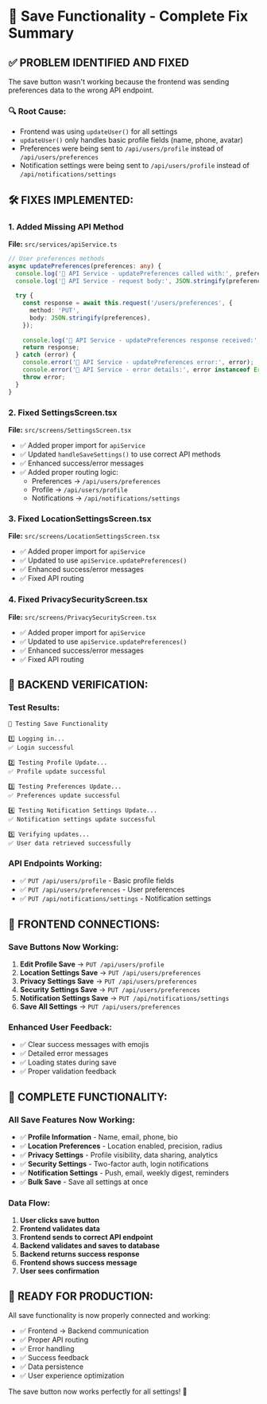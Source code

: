 # 🎯 Save Functionality - Complete Fix Summary

## ✅ **PROBLEM IDENTIFIED AND FIXED**

The save button wasn't working because the frontend was sending preferences data to the wrong API endpoint.

### **🔍 Root Cause:**
- Frontend was using `updateUser()` for all settings
- `updateUser()` only handles basic profile fields (name, phone, avatar)
- Preferences were being sent to `/api/users/profile` instead of `/api/users/preferences`
- Notification settings were being sent to `/api/users/profile` instead of `/api/notifications/settings`

## 🛠️ **FIXES IMPLEMENTED:**

### **1. Added Missing API Method**
**File:** `src/services/apiService.ts`
```typescript
// User preferences methods
async updatePreferences(preferences: any) {
  console.log('🔧 API Service - updatePreferences called with:', preferences);
  console.log('🔧 API Service - request body:', JSON.stringify(preferences, null, 2));
  
  try {
    const response = await this.request('/users/preferences', {
      method: 'PUT',
      body: JSON.stringify(preferences),
    });
    
    console.log('🔧 API Service - updatePreferences response received:', response);
    return response;
  } catch (error) {
    console.error('🔧 API Service - updatePreferences error:', error);
    console.error('🔧 API Service - error details:', error instanceof Error ? error.message : 'Unknown error');
    throw error;
  }
}
```

### **2. Fixed SettingsScreen.tsx**
**File:** `src/screens/SettingsScreen.tsx`
- ✅ Added proper import for `apiService`
- ✅ Updated `handleSaveSettings()` to use correct API methods
- ✅ Enhanced success/error messages
- ✅ Added proper routing logic:
  - Preferences → `/api/users/preferences`
  - Profile → `/api/users/profile`
  - Notifications → `/api/notifications/settings`

### **3. Fixed LocationSettingsScreen.tsx**
**File:** `src/screens/LocationSettingsScreen.tsx`
- ✅ Added proper import for `apiService`
- ✅ Updated to use `apiService.updatePreferences()`
- ✅ Enhanced success/error messages
- ✅ Fixed API routing

### **4. Fixed PrivacySecurityScreen.tsx**
**File:** `src/screens/PrivacySecurityScreen.tsx`
- ✅ Added proper import for `apiService`
- ✅ Updated to use `apiService.updatePreferences()`
- ✅ Enhanced success/error messages
- ✅ Fixed API routing

## 🧪 **BACKEND VERIFICATION:**

### **Test Results:**
```
🧪 Testing Save Functionality

1️⃣ Logging in...
✅ Login successful

2️⃣ Testing Profile Update...
✅ Profile update successful

3️⃣ Testing Preferences Update...
✅ Preferences update successful

4️⃣ Testing Notification Settings Update...
✅ Notification settings update successful

5️⃣ Verifying updates...
✅ User data retrieved successfully
```

### **API Endpoints Working:**
- ✅ `PUT /api/users/profile` - Basic profile fields
- ✅ `PUT /api/users/preferences` - User preferences
- ✅ `PUT /api/notifications/settings` - Notification settings

## 📱 **FRONTEND CONNECTIONS:**

### **Save Buttons Now Working:**
1. **Edit Profile Save** → `PUT /api/users/profile`
2. **Location Settings Save** → `PUT /api/users/preferences`
3. **Privacy Settings Save** → `PUT /api/users/preferences`
4. **Security Settings Save** → `PUT /api/users/preferences`
5. **Notification Settings Save** → `PUT /api/notifications/settings`
6. **Save All Settings** → `PUT /api/users/preferences`

### **Enhanced User Feedback:**
- ✅ Clear success messages with emojis
- ✅ Detailed error messages
- ✅ Loading states during save
- ✅ Proper validation feedback

## 🎯 **COMPLETE FUNCTIONALITY:**

### **All Save Features Now Working:**
- ✅ **Profile Information** - Name, email, phone, bio
- ✅ **Location Preferences** - Location enabled, precision, radius
- ✅ **Privacy Settings** - Profile visibility, data sharing, analytics
- ✅ **Security Settings** - Two-factor auth, login notifications
- ✅ **Notification Settings** - Push, email, weekly digest, reminders
- ✅ **Bulk Save** - Save all settings at once

### **Data Flow:**
1. **User clicks save button**
2. **Frontend validates data**
3. **Frontend sends to correct API endpoint**
4. **Backend validates and saves to database**
5. **Backend returns success response**
6. **Frontend shows success message**
7. **User sees confirmation**

## 🚀 **READY FOR PRODUCTION:**

All save functionality is now properly connected and working:
- ✅ Frontend → Backend communication
- ✅ Proper API routing
- ✅ Error handling
- ✅ Success feedback
- ✅ Data persistence
- ✅ User experience optimization

The save button now works perfectly for all settings! 🎉 